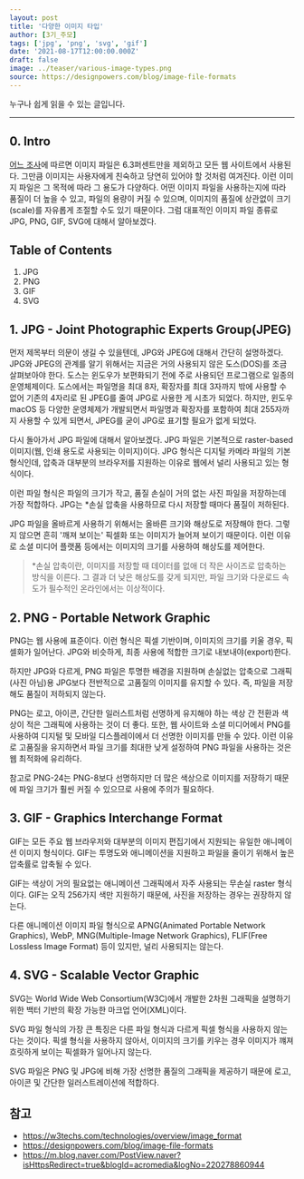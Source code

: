 ```yaml
---
layout: post
title: '다양한 이미지 타입'
author: [3기_주모]
tags: ['jpg', 'png', 'svg', 'gif']
date: '2021-08-17T12:00:00.000Z'
draft: false
image: ../teaser/various-image-types.png
source: https://designpowers.com/blog/image-file-formats
---
```


누구나 쉽게 읽을 수 있는 글입니다.

---

## 0. Intro

[어느 조사](https://w3techs.com/technologies/overview/image_format)에 따르면 이미지 파일은 6.3퍼센트만을 제외하고 모든 웹 사이트에서 사용된다. 그만큼 이미지는 사용자에게 친숙하고 당연히 있어야 할 것처럼 여겨진다. 이런 이미지 파일은 그 목적에 따라 그 용도가 다양하다. 어떤 이미지 파일을 사용하는지에 따라 품질이 더 높을 수 있고, 파일의 용량이 커질 수 있으며, 이미지의 품질에 상관없이 크기(scale)를 자유롭게 조절할 수도 있기 때문이다. 그럼 대표적인 이미지 파일 종류로 JPG, PNG, GIF, SVG에 대해서 알아보겠다.

## Table of Contents

1. JPG
2. PNG
3. GIF
4. SVG

## 1. JPG - Joint Photographic Experts Group(JPEG)

먼저 제목부터 의문이 생길 수 있을텐데, JPG와 JPEG에 대해서 간단히 설명하겠다. JPG와 JPEG의 관계를 알기 위해서는 지금은 거의 사용되지 않은 도스(DOS)를 조금 살펴보아야 한다. 도스는 윈도우가 보편화되기 전에 주로 사용되던 프로그램으로 일종의 운영체제이다. 도스에서는 파일명을 최대 8자, 확장자를 최대 3자까지 밖에 사용할 수 없어 기존의 4자리로 된 JPEG를 줄여 JPG로 사용한 게 시초가 되었다. 하지만, 윈도우 macOS 등 다양한 운영체제가 개발되면서 파일명과 확장자를 포함하여 최대 255자까지 사용할 수 있게 되면서, JPEG를 굳이 JPG로 표기할 필요가 없게 되었다.

다시 돌아가서 JPG 파일에 대해서 알아보겠다. JPG 파일은 기본적으로 raster-based 이미지(웹, 인쇄 용도로 사용되는 이미지)이다. JPG 형식은 디지털 카메라 파일의 기본 형식인데, 압축과 대부분의 브라우저를 지원하는 이유로 웹에서 널리 사용되고 있는 형식이다.

이런 파일 형식은 파일의 크기가 작고, 품질 손실이 거의 없는 사진 파일을 저장하는데 가장 적합하다. JPG는 \*손실 압축을 사용하므로 다시 저장할 때마다 품질이 저하된다.

JPG 파일을 올바르게 사용하기 위해서는 올바른 크기와 해상도로 저장해야 한다. 그렇지 않으면 흔히 '깨져 보이는' 픽셀화 또는 이미지가 늘어져 보이기 때문이다. 이런 이유로 소셜 미디어 플랫폼 등에서는 이미지의 크기를 사용하여 해상도를 제어한다.

> \*손실 압축이란, 이미지를 저장할 때 데이터를 없애 더 작은 사이즈로 압축하는 방식을 이른다. 그 결과 더 낮은 해상도를 갖게 되지만, 파일 크기와 다운로드 속도가 필수적인 온라인에서는 이상적이다.

## 2. PNG - Portable Network Graphic

PNG는 웹 사용에 표준이다. 이런 형식은 픽셀 기반이며, 이미지의 크기를 키울 경우, 픽셀화가 일어난다. JPG와 비슷하게, 최종 사용에 적합한 크기로 내보내야(export)한다.

하지만 JPG와 다르게, PNG 파일은 투명한 배경을 지원하며 손실없는 압축으로 그래픽(사진 아님)용 JPG보다 전반적으로 고품질의 이미지를 유지할 수 있다. 즉, 파일을 저장해도 품질이 저하되지 않는다.

PNG는 로고, 아이콘, 간단한 일러스트처럼 선명하게 유지해야 하는 색상 간 전환과 색상이 적은 그래픽에 사용하는 것이 더 좋다. 또한, 웹 사이트와 소셜 미디어에서 PNG를 사용하여 디지털 및 모바일 디스플레이에서 더 선명한 이미지를 만들 수 있다. 이런 이유로 고품질을 유지하면서 파일 크기를 최대한 낮게 설정하여 PNG 파일을 사용하는 것은 웹 최적화에 유리하다.

참고로 PNG-24는 PNG-8보다 선명하지만 더 많은 색상으로 이미지를 저장하기 때문에 파일 크기가 훨씬 커질 수 있으므로 사용에 주의가 필요하다.

## 3. GIF - Graphics Interchange Format

GIF는 모든 주요 웹 브라우저와 대부분의 이미지 편집기에서 지원되는 유일한 애니메이션 이미지 형식이다. GIF는 투명도와 애니메이션을 지원하고 파일을 줄이기 위해서 높은 압축률로 압축될 수 있다.

GIF는 색상이 거의 필요없는 애니메이션 그래픽에서 자주 사용되는 무손실 raster 형식이다. GIF는 오직 256가지 색만 지원하기 때문에, 사진을 저장하는 경우는 권장하지 않는다.

다른 애니메이션 이미지 파일 형식으로 APNG(Animated Portable Network Graphics), WebP, MNG(Multiple-Image Network Graphics), FLIF(Free Lossless Image Format) 등이 있지만, 널리 사용되지는 않는다.

## 4. SVG - Scalable Vector Graphic

SVG는 World Wide Web Consortium(W3C)에서 개발한 2차원 그래픽을 설명하기 위한 백터 기반의 확장 가능한 마크업 언어(XML)이다.

SVG 파일 형식의 가장 큰 특징은 다른 파일 형식과 다르게 픽셀 형식을 사용하지 않는다는 것이다. 픽셀 형식을 사용하지 않아서, 이미지의 크기를 키우는 경우 이미지가 꺠져 흐릿하게 보이는 픽셀화가 일어나지 않는다.

SVG 파일은 PNG 및 JPG에 비해 가장 선명한 품질의 그래픽을 제공하기 때문에 로고, 아이콘 및 간단한 일러스트레이션에 적합하다.

## 참고

- https://w3techs.com/technologies/overview/image_format
- https://designpowers.com/blog/image-file-formats
- https://m.blog.naver.com/PostView.naver?isHttpsRedirect=true&blogId=acromedia&logNo=220278860944
